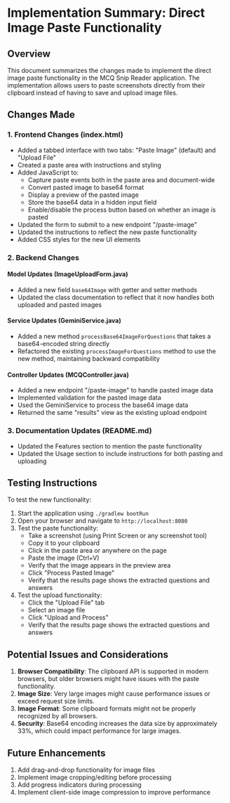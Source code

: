 # Implementation Summary: Direct Image Paste Functionality

## Overview

This document summarizes the changes made to implement the direct image paste functionality in the MCQ Snip Reader application. The implementation allows users to paste screenshots directly from their clipboard instead of having to save and upload image files.

## Changes Made

### 1. Frontend Changes (index.html)

- Added a tabbed interface with two tabs: "Paste Image" (default) and "Upload File"
- Created a paste area with instructions and styling
- Added JavaScript to:
  - Capture paste events both in the paste area and document-wide
  - Convert pasted image to base64 format
  - Display a preview of the pasted image
  - Store the base64 data in a hidden input field
  - Enable/disable the process button based on whether an image is pasted
- Updated the form to submit to a new endpoint "/paste-image"
- Updated the instructions to reflect the new paste functionality
- Added CSS styles for the new UI elements

### 2. Backend Changes

#### Model Updates (ImageUploadForm.java)
- Added a new field `base64Image` with getter and setter methods
- Updated the class documentation to reflect that it now handles both uploaded and pasted images

#### Service Updates (GeminiService.java)
- Added a new method `processBase64ImageForQuestions` that takes a base64-encoded string directly
- Refactored the existing `processImageForQuestions` method to use the new method, maintaining backward compatibility

#### Controller Updates (MCQController.java)
- Added a new endpoint "/paste-image" to handle pasted image data
- Implemented validation for the pasted image data
- Used the GeminiService to process the base64 image data
- Returned the same "results" view as the existing upload endpoint

### 3. Documentation Updates (README.md)
- Updated the Features section to mention the paste functionality
- Updated the Usage section to include instructions for both pasting and uploading

## Testing Instructions

To test the new functionality:

1. Start the application using `./gradlew bootRun`
2. Open your browser and navigate to `http://localhost:8080`
3. Test the paste functionality:
   - Take a screenshot (using Print Screen or any screenshot tool)
   - Copy it to your clipboard
   - Click in the paste area or anywhere on the page
   - Paste the image (Ctrl+V)
   - Verify that the image appears in the preview area
   - Click "Process Pasted Image"
   - Verify that the results page shows the extracted questions and answers
4. Test the upload functionality:
   - Click the "Upload File" tab
   - Select an image file
   - Click "Upload and Process"
   - Verify that the results page shows the extracted questions and answers

## Potential Issues and Considerations

1. **Browser Compatibility**: The clipboard API is supported in modern browsers, but older browsers might have issues with the paste functionality.
2. **Image Size**: Very large images might cause performance issues or exceed request size limits.
3. **Image Format**: Some clipboard formats might not be properly recognized by all browsers.
4. **Security**: Base64 encoding increases the data size by approximately 33%, which could impact performance for large images.

## Future Enhancements

1. Add drag-and-drop functionality for image files
2. Implement image cropping/editing before processing
3. Add progress indicators during processing
4. Implement client-side image compression to improve performance